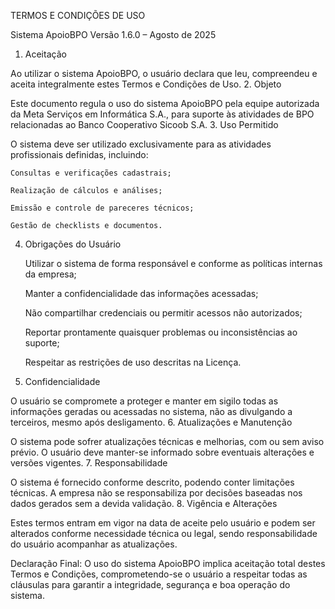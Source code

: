 TERMOS E CONDIÇÕES DE USO

Sistema ApoioBPO
Versão 1.6.0 – Agosto de 2025
1. Aceitação

Ao utilizar o sistema ApoioBPO, o usuário declara que leu, compreendeu e aceita integralmente estes Termos e Condições de Uso.
2. Objeto

Este documento regula o uso do sistema ApoioBPO pela equipe autorizada da Meta Serviços em Informática S.A., para suporte às atividades de BPO relacionadas ao Banco Cooperativo Sicoob S.A.
3. Uso Permitido

O sistema deve ser utilizado exclusivamente para as atividades profissionais definidas, incluindo:

    Consultas e verificações cadastrais;

    Realização de cálculos e análises;

    Emissão e controle de pareceres técnicos;

    Gestão de checklists e documentos.

4. Obrigações do Usuário

    Utilizar o sistema de forma responsável e conforme as políticas internas da empresa;

    Manter a confidencialidade das informações acessadas;

    Não compartilhar credenciais ou permitir acessos não autorizados;

    Reportar prontamente quaisquer problemas ou inconsistências ao suporte;

    Respeitar as restrições de uso descritas na Licença.

5. Confidencialidade

O usuário se compromete a proteger e manter em sigilo todas as informações geradas ou acessadas no sistema, não as divulgando a terceiros, mesmo após desligamento.
6. Atualizações e Manutenção

O sistema pode sofrer atualizações técnicas e melhorias, com ou sem aviso prévio. O usuário deve manter-se informado sobre eventuais alterações e versões vigentes.
7. Responsabilidade

O sistema é fornecido conforme descrito, podendo conter limitações técnicas. A empresa não se responsabiliza por decisões baseadas nos dados gerados sem a devida validação.
8. Vigência e Alterações

Estes termos entram em vigor na data de aceite pelo usuário e podem ser alterados conforme necessidade técnica ou legal, sendo responsabilidade do usuário acompanhar as atualizações.

Declaração Final:
O uso do sistema ApoioBPO implica aceitação total destes Termos e Condições, comprometendo-se o usuário a respeitar todas as cláusulas para garantir a integridade, segurança e boa operação do sistema.